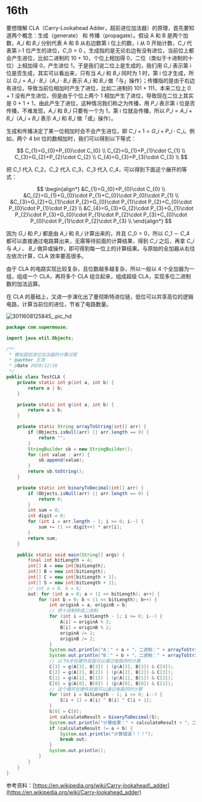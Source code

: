 # 16th

要想理解 CLA（Carry-Lookahead Adder，超前进位加法器）的原理，首先要知道两个概念：生成（generate） 和 传播（propagate）。假设 A 和 B 是两个加数，$A\_i$ 和 $B\_i$ 分别代表 A 和 B 从右边数第 i 位上的数，i 从 0 开始计数，$C\_i$ 代表第 i-1 位产生的进位，$C\_0=0$ 。生成指的是无论右边有没有进位，当前位上都会产生进位，比如二进制的 10 + 10，个位上相加得 0，二位（类似于十进制的十位）上相加得 0，产生进位 1，于是我们说二位上是生成的，我们用 $G\_i$ 表示第 i 位是否生成，其实可以看出来，只有当 $A\_i$ 和 $B\_i$ 同时为 1 时，第 i 位才生成，所以 $G\_i = A\_i \cdot B\_i$（$A\_i \cdot B\_i$ 表示 $A\_i$ 和 $B\_i$ 做「与」操作）；传播指的是由于右边有进位，导致当前位相加时产生了进位，比如二进制的 101 + 111，本来二位上 0 + 1 没有产生进位，但是由于个位上两个 1 相加产生了进位，导致现在二位上其实是 0 + 1 + 1，由此产生了进位，这种情况我们称之为传播，用 $P\_i$ 表示第 i 位是否传播，不难发现，$A\_i$ 和 $B\_i$ 只要有一个为 1，第 i 位就会传播，所以 $P\_i=A\_i + B\_i$（$A\_i + B\_i$ 表示 $A\_i$ 和 $B\_i$ 做「或」操作）。

生成和传播决定了某一位相加时会不会产生进位，即 $C\_{i+1}=G\_i+P\_i \cdot C\_i$。例如，两个 4 bit 位的数相加时，我们可以得到以下等式：

$$
C_{1}=G_{0}+P_{0}\cdot C_{0} \\
C_{2}=G_{1}+P_{1}\cdot C_{1} \\
C_{3}=G_{2}+P_{2}\cdot C_{2} \\
C_{4}=G_{3}+P_{3}\cdot C_{3} \\
$$

把 $C\_1$ 代入 $C\_2$，$C\_2$ 代入 $C\_3$，$C\_3$ 代入 $C\_4$，可以得到下面这个展开的等式：

$$
\begin{align*}
&C_{1}=G_{0}+P_{0}\cdot C_{0} \\
&C_{2}=G_{1}+G_{0}\cdot P_{1}+C_{0}\cdot P_{0}\cdot P_{1} \\
&C_{3}=G_{2}+G_{1}\cdot P_{2}+G_{0}\cdot P_{1}\cdot P_{2}+C_{0}\cdot P_{0}\cdot P_{1}\cdot P_{2} \\
&C_{4}=G_{3}+G_{2}\cdot P_{3}+G_{1}\cdot P_{2}\cdot P_{3}+G_{0}\cdot P_{1}\cdot P_{2}\cdot P_{3}+C_{0}\cdot P_{0}\cdot P_{1}\cdot P_{2}\cdot P_{3} \\
\end{align*}
$$

因为 $G\_i$ 和 $P\_i$ 都是由 $A\_i$ 和 $B\_i$ 计算出来的，并且 $C\_0=0$，所以 $C\_1\sim C\_4$ 都可以直接通过电路算出来，无需等待前面的计算结果，得到 $C\_i$ 之后，再拿 $C\_i$ 与 $A\_i$ 、 $B\_i$ 做异或操作，即可得到每一位上的计算结果。与原始的全加器从右往左依次计算，CLA 效率要高很多。

由于 CLA 的电路实现比较复杂，且位数越多越复杂，所以一般以 4 个全加器为一组，组成一个 CLA，再将多个 CLA 组合起来，组成超级 CLA，实现多位二进制数的加法运算。

在 CLA 的基础上，又进一步演化出了曼彻斯特进位链，低位可以共享高位的逻辑电路，计算当前位的进位，节省了电路数量。

![3011608125845\_.pic\_hd](https://tva1.sinaimg.cn/large/008eGmZEly1gnbbh6wg8bj30zk0lcq6f.jpg)

```java
package com.supermouse;

import java.util.Objects;

/**
 * 模拟超前进位加法器的计算过程
 * @author 王浩
 * @date 2020/12/16
 */
public class TestCLA {
    private static int p(int a, int b) {
        return a | b;
    }

    private static int g(int a, int b) {
        return a & b;
    }

    private static String arrayToString(int[] arr) {
        if (Objects.isNull(arr) || arr.length == 0) {
            return "";
        }
        StringBuilder sb = new StringBuilder();
        for (int value : arr) {
            sb.append(value);
        }
        return sb.toString();
    }

    private static int binaryToDecimal(int[] arr) {
        if (Objects.isNull(arr) || arr.length == 0) {
            return 0;
        }
        int sum = 0;
        int digit = 0;
        for (int i = arr.length - 1; i >= 0; i--) {
            sum += (1 << digit++) * arr[i];
        }
        return sum;
    }

    public static void main(String[] args) {
        final int bitLength = 4;
        int[] A = new int[bitLength];
        int[] B = new int[bitLength];
        int[] C = new int[bitLength + 1];
        int[] S = new int[bitLength + 1];
        // int a = 8, b = 6;
        out: for (int a = 0; a < (1 << bitLength); a++) {
            for (int b = 0; b < (1 << bitLength); b++) {
                int originA = a, originB = b;
                // 把十进制转成二进制
                for (int i = bitLength - 1; i >= 0; i--) {
                    A[i] = originA % 2;
                    B[i] = originB % 2;
                    originA /= 2;
                    originB /= 2;
                }
                System.out.println("A：" + a + "，二进制：" + arrayToString(A));
                System.out.println("B：" + b + "，二进制：" + arrayToString(B));
                // 以下4步在硬件层面可以通过电路同时计算
                C[3] = g(A[3], B[3]) | (p(A[3], B[3]) & C[4]);
                C[2] = g(A[2], B[2]) | (p(A[2], B[2]) & C[3]);
                C[1] = g(A[1], B[1]) | (p(A[1], B[1]) & C[2]);
                C[0] = g(A[0], B[0]) | (p(A[0], B[0]) & C[1]);
                // 这个循环在硬件层面可以通过电路同时计算
                for (int i = bitLength - 1; i >= 0; i--) {
                    S[i + 1] = A[i] ^ B[i] ^ C[i + 1];
                }
                S[0] = C[0];
                int calculateResult = binaryToDecimal(S);
                System.out.println("计算结果：" + calculateResult + "，二进制：" + arrayToString(S));
                if (calculateResult != a + b) {
                    System.out.println("计算错误！！！");
                    break out;
                }
                System.out.println();
            }
        }
    }
}
```

参考资料：[https://en.wikipedia.org/wiki/Carry-lookahead\_adder](https://en.wikipedia.org/wiki/Carry-lookahead_adder)

